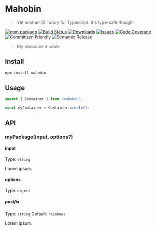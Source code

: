 # Mahobin

> Yet another DI library for Typescript. It's type-safe though!

[![npm package][npm-img]][npm-url]
[![Build Status][build-img]][build-url]
[![Downloads][downloads-img]][downloads-url]
[![Issues][issues-img]][issues-url]
[![Code Coverage][codecov-img]][codecov-url]
[![Commitizen Friendly][commitizen-img]][commitizen-url]
[![Semantic Release][semantic-release-img]][semantic-release-url]

> My awesome module

## Install

```bash
npm install mahobin
```

## Usage

```ts
import { Container } from 'mahobin';

const myContainer = Container.create();
```

## API

### myPackage(input, options?)

#### input

Type: `string`

Lorem ipsum.

#### options

Type: `object`

##### postfix

Type: `string`
Default: `rainbows`

Lorem ipsum.

[build-img]:https://github.com/TheUnderScorer/Mahobin/actions/workflows/release.yml/badge.svg
[build-url]:https://github.com/TheUnderScorer/Mahobin/actions/workflows/release.yml
[downloads-img]:https://img.shields.io/npm/dt/mahobin
[downloads-url]:https://www.npmtrends.com/mahobin
[npm-img]:https://img.shields.io/npm/v/mahobin
[npm-url]:https://www.npmjs.com/package/mahobin
[issues-img]:https://img.shields.io/github/issues/TheUnderScorer/Mahobin
[issues-url]:https://github.com/TheUnderScorer/Mahobin/issues
[codecov-img]:https://codecov.io/gh/ryansonshine/typescript-npm-package-template/branch/main/graph/badge.svg
[codecov-url]:https://codecov.io/gh/ryansonshine/typescript-npm-package-template
[semantic-release-img]:https://img.shields.io/badge/%20%20%F0%9F%93%A6%F0%9F%9A%80-semantic--release-e10079.svg
[semantic-release-url]:https://github.com/semantic-release/semantic-release
[commitizen-img]:https://img.shields.io/badge/commitizen-friendly-brightgreen.svg
[commitizen-url]:http://commitizen.github.io/cz-cli/

